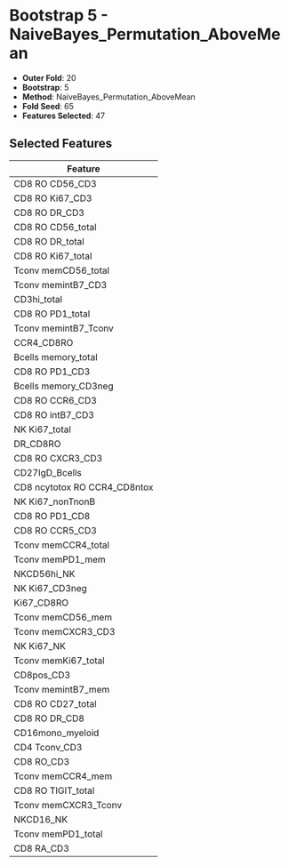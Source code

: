 # Bootstrap 5 - NaiveBayes_Permutation_AboveMean

- **Outer Fold**: 20
- **Bootstrap**: 5
- **Method**: NaiveBayes_Permutation_AboveMean
- **Fold Seed**: 65
- **Features Selected**: 47

## Selected Features

| Feature |
|---------|
| CD8 RO CD56_CD3 |
| CD8  RO Ki67_CD3 |
| CD8 RO DR_CD3 |
| CD8 RO CD56_total |
| CD8 RO DR_total |
| CD8 RO Ki67_total |
| Tconv memCD56_total |
| Tconv memintB7_CD3 |
| CD3hi_total |
| CD8 RO PD1_total |
| Tconv memintB7_Tconv |
| CCR4_CD8RO |
| Bcells memory_total |
| CD8 RO PD1_CD3 |
| Bcells memory_CD3neg |
| CD8 RO CCR6_CD3 |
| CD8 RO intB7_CD3 |
| NK Ki67_total |
| DR_CD8RO |
| CD8 RO CXCR3_CD3 |
| CD27IgD_Bcells |
| CD8 ncytotox RO CCR4_CD8ntox |
| NK Ki67_nonTnonB |
| CD8 RO PD1_CD8 |
| CD8 RO CCR5_CD3 |
| Tconv memCCR4_total |
| Tconv memPD1_mem |
| NKCD56hi_NK |
| NK Ki67_CD3neg |
| Ki67_CD8RO |
| Tconv memCD56_mem |
| Tconv memCXCR3_CD3 |
| NK Ki67_NK |
| Tconv memKi67_total |
| CD8pos_CD3 |
| Tconv memintB7_mem |
| CD8 RO CD27_total |
| CD8 RO DR_CD8 |
| CD16mono_myeloid |
| CD4 Tconv_CD3 |
| CD8 RO_CD3 |
| Tconv memCCR4_mem |
| CD8 RO TIGIT_total |
| Tconv memCXCR3_Tconv |
| NKCD16_NK |
| Tconv memPD1_total |
| CD8 RA_CD3 |
